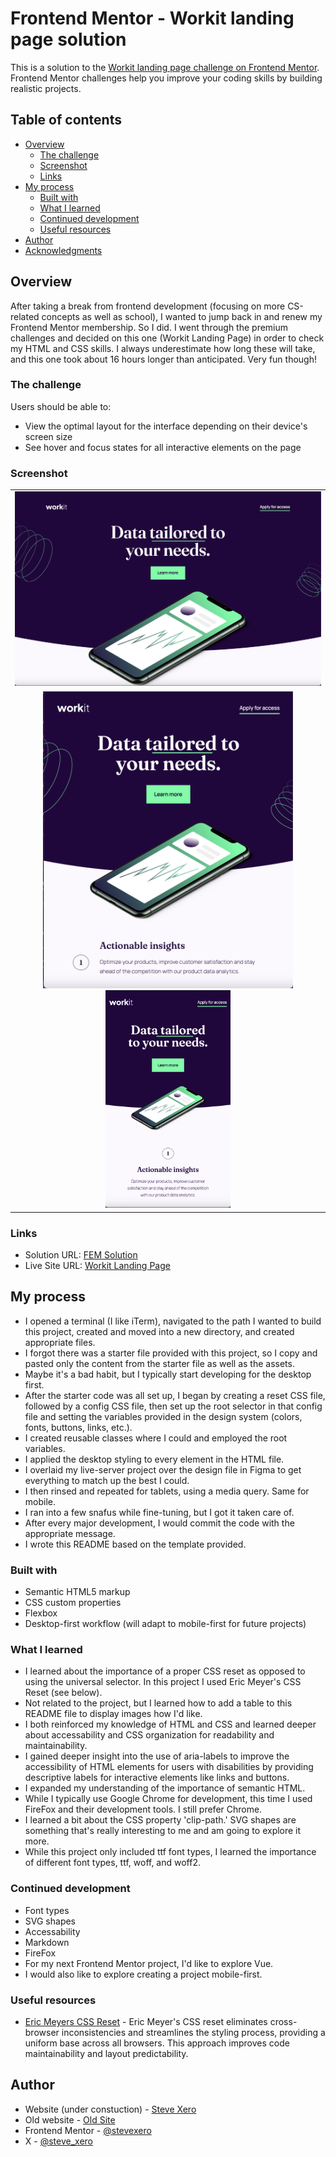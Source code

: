 # Frontend Mentor - Workit landing page solution

This is a solution to the [Workit landing page challenge on Frontend Mentor](https://www.frontendmentor.io/challenges/workit-landing-page-2fYnyle5lu). Frontend Mentor challenges help you improve your coding skills by building realistic projects.

## Table of contents

- [Overview](#overview)
  - [The challenge](#the-challenge)
  - [Screenshot](#screenshot)
  - [Links](#links)
- [My process](#my-process)
  - [Built with](#built-with)
  - [What I learned](#what-i-learned)
  - [Continued development](#continued-development)
  - [Useful resources](#useful-resources)
- [Author](#author)
- [Acknowledgments](#acknowledgments)

## Overview

After taking a break from frontend development (focusing on more CS-related concepts as well as school), I wanted to jump back in and renew my Frontend Mentor membership. So I did. I went through the premium challenges and decided on this one (Workit Landing Page) in order to check my HTML and CSS skills. I always underestimate how long these will take, and this one took about 16 hours longer than anticipated. Very fun though!

### The challenge

Users should be able to:

- View the optimal layout for the interface depending on their device's screen size
- See hover and focus states for all interactive elements on the page

### Screenshot

<table>
  <tr>
    <td align="center">
      <img src="assets/images/desktop.png" width="700" />
    </td>
  </tr>
  <tr>
    <td align="center">
      <img src="assets/images/tablet.png" width="400" />
      <img src="assets/images/mobile.png" width="200" />
    </td>
  </tr>
</table>

### Links

- Solution URL: [FEM Solution](https://your-solution-url.com)
- Live Site URL: [Workit Landing Page](https://workitlanding.netlify.app/)

## My process

- I opened a terminal (I like iTerm), navigated to the path I wanted to build this project, created and moved into a new directory, and created appropriate files.
- I forgot there was a starter file provided with this project, so I copy and pasted only the content from the starter file as well as the assets.
- Maybe it's a bad habit, but I typically start developing for the desktop first.
- After the starter code was all set up, I began by creating a reset CSS file, followed by a config CSS file, then set up the root selector in that config file and setting the variables provided in the design system (colors, fonts, buttons, links, etc.).
- I created reusable classes where I could and employed the root variables.
- I applied the desktop styling to every element in the HTML file.
- I overlaid my live-server project over the design file in Figma to get everything to match up the best I could.
- I then rinsed and repeated for tablets, using a media query. Same for mobile.
- I ran into a few snafus while fine-tuning, but I got it taken care of.
- After every major development, I would commit the code with the appropriate message.
- I wrote this README based on the template provided.

### Built with

- Semantic HTML5 markup
- CSS custom properties
- Flexbox
- Desktop-first workflow (will adapt to mobile-first for future projects)

### What I learned

- I learned about the importance of a proper CSS reset as opposed to using the universal selector. In this project I used Eric Meyer's CSS Reset (see below).
- Not related to the project, but I learned how to add a table to this README file to display images how I'd like.
- I both reinforced my knowledge of HTML and CSS and learned deeper about accessability and CSS organization for readability and maintainability.
- I gained deeper insight into the use of aria-labels to improve the accessibility of HTML elements for users with disabilities by providing descriptive labels for interactive elements like links and buttons.
- I expanded my understanding of the importance of semantic HTML.
- While I typically use Google Chrome for development, this time I used FireFox and their development tools. I still prefer Chrome.
- I learned a bit about the CSS property 'clip-path.' SVG shapes are something that's really interesting to me and am going to explore it more.
- While this project only included ttf font types, I learned the importance of different font types, ttf, woff, and woff2.

### Continued development

- Font types
- SVG shapes
- Accessability
- Markdown
- FireFox
- For my next Frontend Mentor project, I'd like to explore Vue.
- I would also like to explore creating a project mobile-first.

### Useful resources

- [Eric Meyers CSS Reset](https://meyerweb.com/eric/tools/css/reset/) - Eric Meyer's CSS reset eliminates cross-browser inconsistencies and streamlines the styling process, providing a uniform base across all browsers. This approach improves code maintainability and layout predictability.

## Author

- Website (under constuction) - [Steve Xero](https://www.stevexero.com)
- Old website - [Old Site](https://www.steven-woodward.com)
- Frontend Mentor - [@stevexero](https://www.frontendmentor.io/profile/stevexero)
- X - [@steve_xero](https://www.twitter.com/steve_xero)
